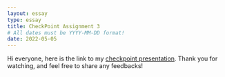 ```yaml
---
layout: essay
type: essay
title: CheckPoint Assignment 3
# All dates must be YYYY-MM-DD format!
date: 2022-05-05
---
```

<p>
Hi everyone, here is the link to my <a href="https://youtu.be/1S88BnPLEoI">checkpoint presentation</a>. Thank you for watching, and feel free to share any feedbacks!
</p>
